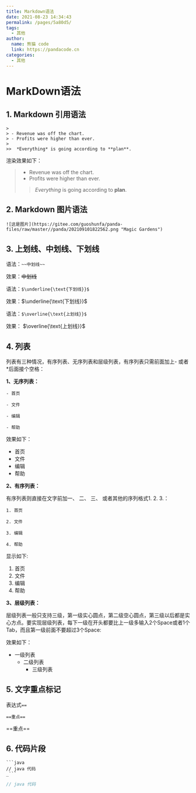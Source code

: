 ```yaml
---
title: Markdown语法
date: 2021-08-23 14:34:43
permalink: /pages/5a80d5/
tags: 
  - 其他
author: 
  name: 熊猫 code
  link: https://pandacode.cn
categories: 
  - 其他
---
```

# MarkDown语法

## 1. Markdown 引用语法

```
>
> - Revenue was off the chart.
> - Profits were higher than ever.
>
>>  *Everything* is going according to **plan**.
```

渲染效果如下：

> - Revenue was off the chart.
> - Profits were higher than ever.
>
>> *Everything* is going according to **plan**.
>>

## 2. Markdown 图片语法

```
![这是图片](https://gitee.com/guoshunfa/panda-files/raw/master//panda/202109101822562.png "Magic Gardens")
```

## 3. 上划线、中划线、下划线

语法：``~~中划线~~``

效果：~~中划线~~

语法：``$\underline{\text{下划线}}$``

效果：$\underline{\text{下划线}}$

语法：``$\overline{\text{上划线}}$``

效果： $\overline{\text{上划线}}$

## 4. 列表

列表有三种情况，有序列表、无序列表和层级列表，有序列表只需前面加上- 或者*后面接个空格：

**1、无序列表：**

```- 首页```<p>
```- 文件```<p>
```- 编辑```<p>
```- 帮助```<p>

效果如下：

- 首页
- 文件
- 编辑
- 帮助

**2、有序列表：**

有序列表则直接在文字前加一、 二、 三、 或者其他的序列格式1. 2. 3.：

```1. 首页```<p>
```2. 文件```<p>
```3. 编辑```<p>
```4. 帮助```<p>

显示如下:

1. 首页
2. 文件
3. 编辑
4. 帮助

**3、层级列表：**

层级列表一般只支持三级，第一级实心圆点，第二级空心圆点，第三级以后都是实心方点。要实现层级列表，每下一级在开头都要比上一级多输入2个Space或者1个Tab，而且第一级前面不要超过3个Space:

效果如下：

- 一级列表
  - 二级列表
    - 三级列表

## 5. 文字重点标记

表达式`==`

`==重点==`

==重点==

## 6. 代码片段

```
```java
// java 代码
_```
```
```java
// java 代码
```
